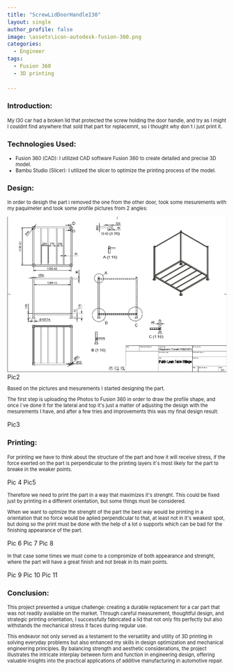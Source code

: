 ```yaml
---
title: "ScrewLidDoorHandleI30"
layout: single
author_profile: false
image: \assets\icon-autodesk-fusion-360.png
categories:
  - Engineer
tags:
  - Fusion 360
  - 3D printing

---
```


<h3>Introduction:</h3>
<p style="font-size:0.8em">
My I30 car had a broken lid that protected the screw holding the door handle, and try as I might I couldnt find anywhere that sold that part for replacemnt, so I thought why don`t i just print it.
</p>

<h3>Technologies Used:</h3>
  <ul style="font-size:0.8em">
  <li>Fusion 360 (CAD): I utilized CAD software Fusion 360 to create detailed and precise 3D model.</li>
  <li>Bambu Studio (Slicer): I utilized the slicer to optimize the printing process of the model.</li>
  </ul>

<h3>Design:</h3>
<p style="font-size:0.8em">
In order to desigh the part i removed the one from the other door, took some mesurements with my paquimeter and took some profile pictures from 2 angles:
</p>

<img src="\assets\A3-Tables-Stillage-Main.png" alt="Webcam Protector" class="image">
Pic2

<p style="font-size:0.8em">
Based on the pictures and mesurements I started designing the part.
</p>

<p style="font-size:0.8em">
The first step is uploading the Photos to Fusion 360 in order to draw the profile shape, and once I`ve done it for the lateral and top it's just a matter of adjusting the design with the mesurements I have, and after a few tries and improvements this was my final design result:
</p>

Pic3

<h3>Printing:</h3>

<p style="font-size:0.8em">
For printing we have to think about the structure of the part and how it will receive stress, if the force exerted on the part is perpendicular to the printing layers it's most likely for the part to breake in the weaker points. 
</p>


Pic 4
Pic5

<p style="font-size:0.8em">
Therefore we need to print the part in a way that maximizes it's strenght. This could be fixed just by printing in a different orientation, but some things must be considered.
</p>

<p style="font-size:0.8em">
When we want to optmize the strenght  of the part the best way would be printing in a orientation that no force would be aplied perpendicular to that, at least not in it's weakest spot, but doing so the print must be done with the help of a lot o supports which can be bad for the finishing appearance of the part.
</p>


Pic 6
Pic 7
Pic 8

<p style="font-size:0.8em">
In that case some times we must come to a compromize of both appearance and strenght, where the part will have a great finish and not break in its main points.
</p>

Pic 9
Pic 10
Pic 11

<h3>Conclusion:</h3>

<p style="font-size:0.8em">
This project presented a unique challenge: creating a durable replacement for a car part that was not readily available on the market. Through careful measurement, thoughtful design, and strategic printing orientation, I successfully fabricated a lid that not only fits perfectly but also withstands the mechanical stress it faces during regular use. 
</p>

<p style="font-size:0.8em">
This endeavor not only served as a testament to the versatility and utility of 3D printing in solving everyday problems but also enhanced my skills in design optimization and mechanical engineering principles. By balancing strength and aesthetic considerations, the project illustrates the intricate interplay between form and function in engineering design, offering valuable insights into the practical applications of additive manufacturing in automotive repair.
</p>




